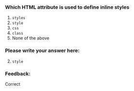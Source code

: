 ### Which HTML attribute is used to define inline styles

1. `styles`
2. `style`
3. `css`
4. `class`
5. None of the above


### Please write your answer here:
2. `style`



### Feedback:
Correct